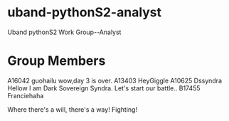 # uband-pythonS2-analyst
Uband pythonS2 Work Group--Analyst

# Group Members
A16042 guohailu  wow,day 3 is over.
A13403 HeyGiggle
A10625 Dssyndra Hellow I am Dark Sovereign Syndra. Let's start our battle..
B17455 Franciehaha

Where there's a will, there's a way!
Fighting!